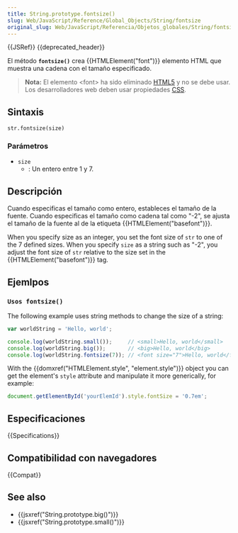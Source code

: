 ```yaml
---
title: String.prototype.fontsize()
slug: Web/JavaScript/Reference/Global_Objects/String/fontsize
original_slug: Web/JavaScript/Referencia/Objetos_globales/String/fontsize
---
```


{{JSRef}} {{deprecated_header}}

El método **`fontsize()`** crea {{HTMLElement("font")}} elemento HTML que muestra una cadena con el tamaño especificado.

> **Nota:** El elemento \<font> ha sido eliminado [HTML5](/es/docs/Web/Guide/HTML/HTML5) y no se debe usar. Los desarrolladores web deben usar propiedades [CSS](/es/docs/Web/CSS).

## Sintaxis

```
str.fontsize(size)
```

### Parámetros

- `size`
  - : Un entero entre 1 y 7.

## Descripción

Cuando especificas el tamaño como entero, estableces el tamaño de la fuente. Cuando especificas el tamaño como cadena tal como "-2", se ajusta el tamaño de la fuente al de la etiqueta {{HTMLElement("basefont")}}.

When you specify size as an integer, you set the font size of `str` to one of the 7 defined sizes. When you specify `size` as a string such as "-2", you adjust the font size of `str` relative to the size set in the {{HTMLElement("basefont")}} tag.

## Ejemlpos

### `Usos fontsize()`

The following example uses string methods to change the size of a string:

```js
var worldString = 'Hello, world';

console.log(worldString.small());     // <small>Hello, world</small>
console.log(worldString.big());       // <big>Hello, world</big>
console.log(worldString.fontsize(7)); // <font size="7">Hello, world</fontsize>
```

With the {{domxref("HTMLElement.style", "element.style")}} object you can get the element's `style` attribute and manipulate it more generically, for example:

```js
document.getElementById('yourElemId').style.fontSize = '0.7em';
```

## Especificaciones

{{Specifications}}

## Compatibilidad con navegadores

{{Compat}}

## See also

- {{jsxref("String.prototype.big()")}}
- {{jsxref("String.prototype.small()")}}
